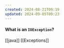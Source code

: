 ```yaml
---
created: 2024-08-21T09:19
updated: 2024-09-05T09:23
---
```

#### What is an `IOException`?


[[java]] [[Exceptions]]